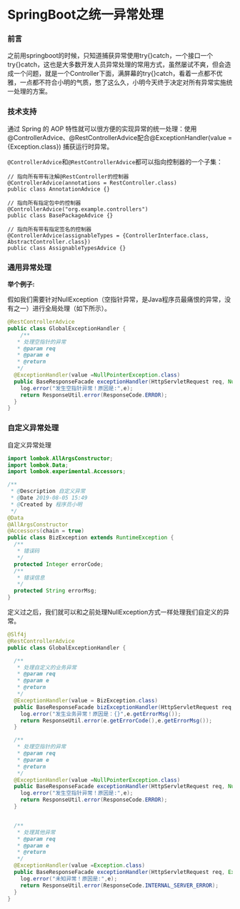 # SpringBoot之统一异常处理

### 前言

之前用springboot的时候，只知道捕获异常使用try{}catch，一个接口一个try{}catch，这也是大多数开发人员异常处理的常用方式，虽然屡试不爽，但会造成一个问题，就是一个Controller下面，满屏幕的try{}catch，看着一点都不优雅，一点都不符合小明的气质，憋了这么久，小明今天终于决定对所有异常实施统一处理的方案。

### 技术支持

通过 Spring 的 AOP 特性就可以很方便的实现异常的统一处理：使用@ControllerAdvice、@RestControllerAdvice配合@ExceptionHandler(value = {Exception.class}) 捕获运行时异常。

`@ControllerAdvice`和`@RestControllerAdvice`都可以指向控制器的一个子集：

```
// 指向所有带有注解@RestController的控制器
@ControllerAdvice(annotations = RestController.class)
public class AnnotationAdvice {}

// 指向所有指定包中的控制器
@ControllerAdvice("org.example.controllers")
public class BasePackageAdvice {}

// 指向所有带有指定签名的控制器
@ControllerAdvice(assignableTypes = {ControllerInterface.class, AbstractController.class})
public class AssignableTypesAdvice {}
```

### 通用异常处理

**举个例子:**

假如我们需要针对NullException（空指针异常，是Java程序员最痛恨的异常，没有之一）进行全局处理（如下所示）。

```java
@RestControllerAdvice
public class GlobalExceptionHandler {
    /**
   * 处理空指针的异常
   * @param req
   * @param e
   * @return
   */
  @ExceptionHandler(value =NullPointerException.class)
  public BaseResponseFacade exceptionHandler(HttpServletRequest req, NullPointerException e){
    log.error("发生空指针异常！原因是:",e);
    return ResponseUtil.error(ResponseCode.ERROR);
  }
}
```



### 自定义异常处理

自定义异常处理

```java
import lombok.AllArgsConstructor;
import lombok.Data;
import lombok.experimental.Accessors;

/**
 * @Description 自定义异常
 * @Date 2019-08-05 15:49
 * @Created by 程序员小明
 */
@Data
@AllArgsConstructor
@Accessors(chain = true)
public class BizException extends RuntimeException {
  /**
   * 错误码
   */
  protected Integer errorCode;
  /**
   * 错误信息
   */
  protected String errorMsg;
}
```

定义过之后，我们就可以和之前处理NullException方式一样处理我们自定义的异常。

```java
@Slf4j
@RestControllerAdvice
public class GlobalExceptionHandler {

  /**
   * 处理自定义的业务异常
   * @param req
   * @param e
   * @return
   */
  @ExceptionHandler(value = BizException.class)
  public BaseResponseFacade bizExceptionHandler(HttpServletRequest req, BizException e){
    log.error("发生业务异常！原因是：{}",e.getErrorMsg());
    return ResponseUtil.error(e.getErrorCode(),e.getErrorMsg());
  }

  /**
   * 处理空指针的异常
   * @param req
   * @param e
   * @return
   */
  @ExceptionHandler(value =NullPointerException.class)
  public BaseResponseFacade exceptionHandler(HttpServletRequest req, NullPointerException e){
    log.error("发生空指针异常！原因是:",e);
    return ResponseUtil.error(ResponseCode.ERROR);
  }


  /**
   * 处理其他异常
   * @param req
   * @param e
   * @return
   */
  @ExceptionHandler(value =Exception.class)
  public BaseResponseFacade exceptionHandler(HttpServletRequest req, Exception e){
    log.error("未知异常！原因是:",e);
    return ResponseUtil.error(ResponseCode.INTERNAL_SERVER_ERROR);
  }
}
```

















